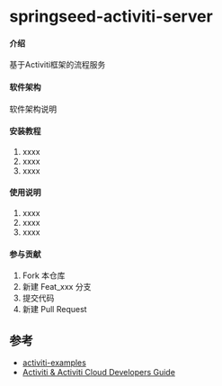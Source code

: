 # springseed-activiti-server

#### 介绍
基于Activiti框架的流程服务

#### 软件架构
软件架构说明


#### 安装教程

1.  xxxx
2.  xxxx
3.  xxxx

#### 使用说明

1.  xxxx
2.  xxxx
3.  xxxx

#### 参与贡献

1.  Fork 本仓库
2.  新建 Feat_xxx 分支
3.  提交代码
4.  新建 Pull Request


## 参考

- [activiti-examples](https://github.com/Activiti/Activiti/tree/develop/activiti-examples)
- [Activiti & Activiti Cloud Developers Guide](https://activiti.gitbook.io/activiti-7-developers-guide/)